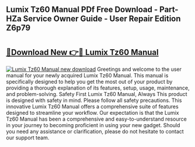 ## Lumix Tz60 Manual PDf Free Download - Part-HZa Service Owner Guide - User Repair Edition Z6p79

# <h2><a href="http://cf29812.oget.top/?id=Lumix+Tz60+Manual">🔗Download New 👉🔴 Lumix Tz60 Manual</a></h2>

[![Lumix Tz60 Manual new download](https://i.imgur.com/5g1atiW.png)](http://cf29812.oget.top/?id=Lumix+Tz60+Manual)
Greetings and welcome to the user manual for your newly acquired Lumix Tz60 Manual. This manual is specifically designed to help you get the most out of your product by providing a thorough explanation of its features, setup, usage, maintenance, and problem-solving. Safety First Lumix Tz60 Manual, Always This product is designed with safety in mind. Please follow all safety precautions. This innovative Lumix Tz60 Manual offers a comprehensive suite of features designed to streamline your workflow. Our expectation is that the Lumix Tz60 Manual has been a comprehensive and easy-to-understand resource in your journey to becoming proficient in using your new gadget. Should you need any assistance or clarification, please do not hesitate to contact our support team.
